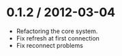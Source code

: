 0.1.2 / 2012-03-04
====================

  * Refactoring the core system.
  * Fix refresh at first connection
  * Fix reconnect problems
